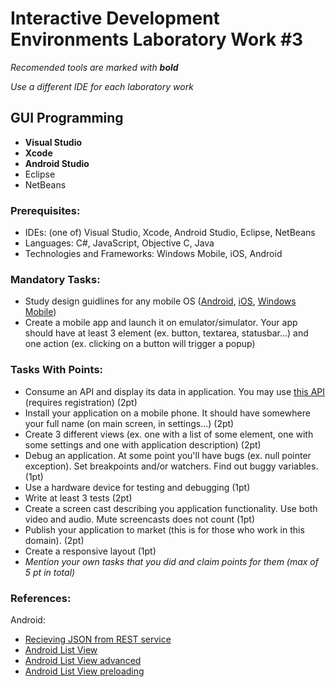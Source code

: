 # Interactive Development Environments Laboratory Work #3

_Recomended tools are marked with **bold**_

_Use a different IDE for each laboratory work_

## GUI Programming
  - **Visual Studio**
  - **Xcode**
  - **Android Studio**
  - Eclipse
  - NetBeans

### Prerequisites:
  - IDEs: (one of) Visual Studio, Xcode, Android Studio, Eclipse, NetBeans
  - Languages: C#, JavaScript, Objective C, Java
  - Technologies and Frameworks: Windows Mobile, iOS, Android

### Mandatory Tasks:
  - Study design guidlines for any mobile OS ([Android](https://developer.android.com/design/index.html), [iOS](https://developer.apple.com/library/ios/documentation/userexperience/conceptual/MobileHIG/index.html), [Windows Mobile](http://dev.windowsphone.com/en-us/design))
  - Create a mobile app and launch it on emulator/simulator. Your app should have at least 3 element (ex. button, textarea, statusbar...) and one action (ex. clicking on a button will trigger a popup)

### Tasks With Points:
  - Consume an API and display its data in application. You may use [this API](http://www.kimonolabs.com/apis/5xoxkokq) (requires registration) (2pt)
  - Install your application on a mobile phone. It should have somewhere your full name (on main screen, in settings...) (2pt)
  - Create 3 different views (ex. one with a list of some element, one with some settings and one with application description) (2pt)
  - Debug an application. At some point you'll have bugs (ex. null pointer exception). Set breakpoints and/or watchers. Find out buggy variables. (1pt)
  - Use a hardware device for testing and debugging (1pt)
  - Write at least 3 tests (2pt)
  - Create a screen cast describing you application functionality. Use both video and audio. Mute screencasts does not count (1pt)
  - Publish your application to market (this is for those who work in this domain). (2pt)
  - Create a responsive layout (1pt)
  - _Mention your own tasks that you did and claim points for them (max of 5 pt in total)_

### References:
Android:
  - [Recieving JSON from REST service](http://hmkcode.com/android-parsing-json-data/)
  - [Android List View](http://www.javacodegeeks.com/2013/06/android-listview-tutorial-and-basic-example.html)
  - [Android List View advanced](http://www.vogella.com/tutorials/AndroidListView/article.html)
  - [Android List View preloading](http://developer.android.com/guide/topics/ui/layout/listview.html)
